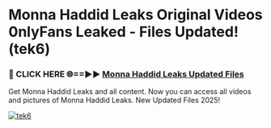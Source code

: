 # Monna Haddid Leaks Original Videos 0nlyFans Leaked - Files Updated! (tek6)

<h3>🔴 CLICK HERE 🌐==►► <a href="https://tinyurl.com/ms9xzufz" rel="nofollow">Monna Haddid Leaks Updated Files</a></h3>

Get Monna Haddid Leaks and all content. Now you can access all videos and pictures of Monna Haddid Leaks. New Updated Files 2025!

[![tek6](https://i.imgur.com/ppqm5kG.gif)](https://tinyurl.com/ms9xzufz)
